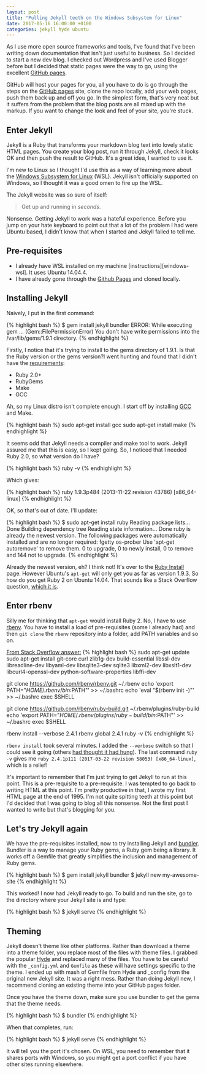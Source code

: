 ```yaml
---
layout: post
title: "Pulling Jekyll teeth on the Windows Subsystem for Linux"
date: 2017-05-16 16:00:00 +0100
categories: jekyll hyde ubuntu
---
```

As I use more open source frameworks and tools, I've found that I've been writing down documentation that isn't just useful to business. So I decided to start a new dev blog. I checked out Wordpress and I've used Blogger before but I decided that static pages were the way to go, using the excellent [GitHub pages][github-pages]. 

GitHub will host your pages for you, all you have to do is go through the steps on the [GitHub pages][github-pages] site, clone the repo locally, add your web pages, push them back up and off you go. In the simplest form, that's very neat but it suffers from the problem that the blog posts are all mixed up with the markup. If you want to change the look and feel of your site, you're stuck.

Enter Jekyll
-------------

Jekyll is a Ruby that transforms your markdown blog text into lovely static HTML pages. You create your blog post, run it through Jekyll, check it looks OK and then push the result to GitHub. It's a great idea, I wanted to use it.

I'm new to Linux so I thought I'd use this as a way of learning more about the 
[Windows Subsystem for Linux][microsoft-wsl] (WSL). Jekyll isn't officially supported on Windows, so I thought it was a good omen to fire up the WSL.

The Jekyll website was so sure of itself:

> Get up and running in _seconds_.

Nonsense. Getting Jekyll to work was a hateful experience. Before you jump on your hate keyboard to point out that a lot of the problem I had were Ubuntu based, I didn't know that when I started and Jekyll failed to tell me.

Pre-requisites
---------------

- I already have WSL installed on my machine [instructions][windows-wsl]. It uses Ubuntu 14.04.4.
- I have already gone through the [Github Pages][github-pages] and cloned locally.

Installing Jekyll
------------------
Naively, I put in the first command: 

{% highlight bash %}
$ gem install jekyll bundler
ERROR:  While executing gem ... (Gem::FilePermissionError)
    You don't have write permissions into the /var/lib/gems/1.9.1 directory.
{% endhighlight %}

Firstly, I notice that it's trying to install to the gems directory of 1.9.1. Is that the Ruby version or the gems version?I went hunting and found that I didn't have the [requirements](https://jekyllrb.com/docs/installation/#requirements):

- Ruby 2.0+
- RubyGems
- Make
- GCC

Ah, so my Linux distro isn't complete enough. I start off by installing [GCC](https://gcc.gnu.org/) and Make.

{% highlight bash %}
sudo apt-get install gcc
sudo apt-get install make
{% endhighlight %}

It seems odd that Jekyll needs a compiler and make tool to work. Jekyll assured me that this is easy, so I kept going. So, I noticed that I needed Ruby 2.0, so what version do I have?

{% highlight bash %}
ruby -v
{% endhighlight %}

Which gives:

{% highlight bash %}
ruby 1.9.3p484 (2013-11-22 revision 43786) [x86_64-linux]
{% endhighlight %}

OK, so that's out of date. I'll update:

{% highlight bash %}
$ sudo apt-get install ruby
Reading package lists... Done
Building dependency tree
Reading state information... Done
ruby is already the newest version.
The following packages were automatically installed and are no longer required:
  fgetty os-prober
Use 'apt-get autoremove' to remove them.
0 to upgrade, 0 to newly install, 0 to remove and 144 not to upgrade.
{% endhighlight %}

Already the newest version, eh? I think not! It's over to the [Ruby Install][ruby-install] page. However Ubuntu's `apt-get` will only get you as far as version 1.9.3. So how do you get Ruby 2 on Ubuntu 14.04. That sounds like a Stack Overflow question, [which it is](http://stackoverflow.com/q/26595620/328730).

Enter rbenv
----------------------------

Silly me for thinking that `apt-get` would install Ruby 2. No, I have to use [rbenv][ruby-rbenv]. You have to install a load of pre-requisites (some I already had) and then `git clone` the `rbenv` repository into a folder, add PATH variables and so on.

[From Stack Overflow answer:](http://stackoverflow.com/a/26595869/328730)
{% highlight bash %}
sudo apt-get update
sudo apt-get install git-core curl zlib1g-dev build-essential libssl-dev libreadline-dev libyaml-dev libsqlite3-dev sqlite3 libxml2-dev libxslt1-dev libcurl4-openssl-dev python-software-properties libffi-dev

git clone https://github.com/rbenv/rbenv.git ~/.rbenv
echo 'export PATH="$HOME/.rbenv/bin:$PATH"' >> ~/.bashrc
echo 'eval "$(rbenv init -)"' >> ~/.bashrc
exec $SHELL

git clone https://github.com/rbenv/ruby-build.git ~/.rbenv/plugins/ruby-build
echo 'export PATH="$HOME/.rbenv/plugins/ruby-build/bin:$PATH"' >> ~/.bashrc
exec $SHELL

rbenv install --verbose 2.4.1
rbenv global 2.4.1
ruby -v
{% endhighlight %}

`rbenv install` took several minutes. I added the `--verbose` switch so that I could see it going (others [had thought it had hung](http://stackoverflow.com/q/23944406/328730)). The last command `ruby -v` gives me `ruby 2.4.1p111 (2017-03-22 revision 58053) [x86_64-linux]`, which is a relief!

It's important to remember that I'm just trying to get Jekyll to run at this point. This is a pre-requisite to a pre-requisite. I was tempted to go back to writing HTML at this point. I'm pretty productive in that, I wrote my first HTML page at the end of 1995. I'm not quite spitting teeth at this point but I'd decided that I was going to blog all this nonsense. Not the first post I wanted to write but that's blogging for you.

Let's try Jekyll again
-------------------

We have the pre-requisites installed, now to try installing Jekyll and [bundler][ruby-bundler]. Bundler is a way to manage your Ruby gems, a Ruby gem being a library. It works off a Gemfile that greatly simplifies the inclusion and management of Ruby gems.

{% highlight bash %}
$ gem install jekyll bundler
$ jekyll new my-awesome-site
{% endhighlight %}

This worked! I now had Jekyll ready to go. To build and run the site, go to the directory where your Jekyll site is and type:

{% highlight bash %}
$ jekyll serve
{% endhighlight %}

Theming
--------

Jekyll doesn't theme like other platforms. Rather than download a theme into a theme folder, you replace most of the files with theme files. I grabbed the popular [Hyde](https://github.com/poole/hyde) and replaced many of the files. You have to be careful with the `_config.yml` and `Gemfile` as these will have settings specific to the theme. I ended up with mash of Gemfile from Hyde and _config from the original new Jekyll site. It was a right mess. Rather than doing Jekyll new, I recommend cloning an existing theme into your GitHub pages folder.

Once you have the theme down, make sure you use bundler to get the gems that the theme needs.

{% highlight bash %}
$ bundler
{% endhighlight %}

When that completes, run:

{% highlight bash %}
$ jekyll serve
{% endhighlight %}

It will tell you the port it's chosen. On WSL, you need to remember that it shares ports with Windows, so you might get a port conflict if you have other sites running elsewhere.

[github-pages]: https://pages.github.com/
[microsoft-wsl]: https://msdn.microsoft.com/en-us/commandline/wsl/install_guide
[ruby-install]: https://www.ruby-lang.org/en/documentation/installation/#apt
[ruby-rbenv]: https://github.com/rbenv/rbenv
[ruby-bundler]: http://bundler.io/